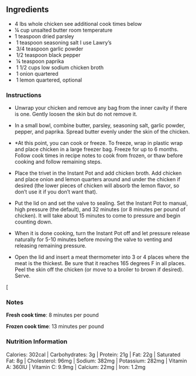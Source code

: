 ## Ingredients

- 4 lbs whole chicken see additional cook times below
- ¼ cup unsalted butter room temperature
- 1 teaspoon dried parsley
-  1 teaspoon seasoning salt I use Lawry’s
-  3/4 teaspoon garlic powder
-  1/2 teaspoon black pepper
-  ¼ teaspoon paprika
-  1 1/2 cups low sodium chicken broth
-  1 onion quartered
-  1 lemon quartered, optional

### Instructions

- Unwrap your chicken and remove any bag from the inner cavity if there is one. Gently loosen the skin but do not remove it.
    
- In a small bowl, combine butter, parsley, seasoning salt, garlic powder, pepper, and paprika. Spread butter evenly under the skin of the chicken.
    
- *At this point, you can cook or freeze. To freeze, wrap in plastic wrap and place chicken in a large freezer bag. Freeze for up to 6 months. Follow cook times in recipe notes to cook from frozen, or thaw before cooking and follow remaining steps. 
    
- Place the trivet in the Instant Pot and add chicken broth. Add chicken and place onion and lemon quarters around and under the chicken if desired (the lower pieces of chicken will absorb the lemon flavor, so don’t use it if you don’t want that). 
    
- Put the lid on and set the valve to sealing. Set the Instant Pot to manual, high pressure (the default), and 32 minutes (or 8 minutes per pound of chicken). It will take about 15 minutes to come to pressure and begin counting down.
    
- When it is done cooking, turn the Instant Pot off and let pressure release naturally for 5-10 minutes before moving the valve to venting and releasing remaining pressure.
    
- Open the lid and insert a meat thermometer into 3 or 4 places where the meat is the thickest. Be sure that it reaches 165 degrees F in all places. Peel the skin off the chicken (or move to a broiler to brown if desired). Serve. 
    

[

### Notes

**Fresh cook time**: 8 minutes per pound

**Frozen cook time**: 13 minutes per pound

### Nutrition Information

Calories: 302cal | Carbohydrates: 3g | Protein: 21g | Fat: 22g | Saturated Fat: 8g | Cholesterol: 96mg | Sodium: 382mg | Potassium: 282mg | Vitamin A: 360IU | Vitamin C: 9.9mg | Calcium: 22mg | Iron: 1.2mg